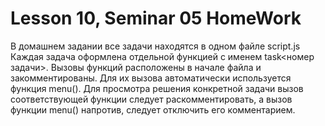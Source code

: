 # Lesson 10, Seminar 05 HomeWork

В домашнем задании все задачи находятся в одном файле script.js
Каждая задача оформлена отдельной функцией с именем task<номер задачи>.
Вызовы функций расположены в начале файла и закомментированы. Для их вызова автоматически используется функция menu().
Для просмотра решения конкретной задачи вызов соответствующей функции следует раскомментировать, а вызов функции menu() напротив, следует отключить его комментарием.